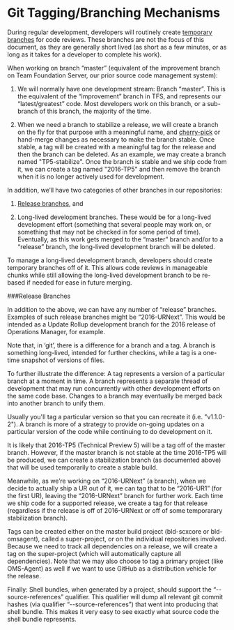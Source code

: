 # Git Tagging/Branching Mechanisms

During regular development, developers will routinely create
[temporary branches](workflow.md) for code reviews. These
branches are not the focus of this document, as they are generally
short lived (as short as a few minutes, or as long as it takes for a
developer to complete his work).

When working on branch “master” (equivalent of the improvement branch
on Team Foundation Server, our prior source code management system):

1. We will normally have one development stream: Branch “master”. This
is the equivalent of the “improvement” branch in TFS, and represents
our “latest/greatest” code. Most developers work on this branch, or a
sub-branch of this branch, the majority of the time.

2. When we need a branch to stabilize a release, we will create a
branch on the fly for that purpose with a meaningful name, and
[cherry-pick](https://git-scm.com/docs/git-cherry-pick) or hand-merge
changes as necessary to make the branch stable. Once stable, a tag
will be created with a meaningful tag for the release and then the
branch can be deleted. As an example, we may create a branch named
"TP5-stabilize". Once the branch is stable and we ship code from it,
we can create a tag named "2016-TP5" and then remove the branch when
it is no longer actively used for development.

In addition, we’ll have two categories of other branches in our
repositories:

1. [Release branches](#release-branches), and

2. Long-lived development branches. These would be for a long-lived
development effort (something that several people may work on, or
something that may not be checked in for some period of
time). Eventually, as this work gets merged to the “master” branch
and/or to a “release” branch, the long-lived development branch will
be deleted.

To manage a long-lived development branch, developers should create
temporary branches off of it. This allows code reviews in manageable
chunks while still allowing the long-lived development branch to be
re-based if needed for ease in future merging.

###Release Branches

In addition to the above, we can have any number of “release”
branches. Examples of such release branches might be
“2016-URNext”. This would be intended as a Update Rollup development
branch for the 2016 release of Operations Manager, for example.

Note that, in ‘git’, there is a difference for a branch and a tag. A
branch is something long-lived, intended for further checkins, while a
tag is a one-time snapshot of versions of files.

To further illustrate the difference: A tag represents a version of a
particular branch at a moment in time. A branch represents a separate
thread of development that may run concurrently with other development
efforts on the same code base.  Changes to a branch may eventually be
merged back into another branch to unify them.

Usually you'll tag a particular version so that you can recreate it
(i.e.  "v1.1.0-2"). A branch is more of a strategy to provide on-going
updates on a particular version of the code while continuing to do
development on it.

It is likely that 2016-TP5 (Technical Preview 5) will be a tag off of
the master branch. However, if the master branch is not stable at the
time 2016-TP5 will be produced, we can create a stabilization branch
(as documented above) that will be used temporarily to create a stable
build.

Meanwhile, as we’re working on “2016-URNext” (a branch), when we
decide to actually ship a UR out of it, we can tag that to be
“2016-UR1” (for the first UR), leaving the “2016-URNext” branch for
further work. Each time we ship code for a supported release, we
create a tag for that release (regardless if the release is off of
2016-URNext or off of some temporarary stabilization branch).

Tags can be created either on the master build project (bld-scxcore or
bld-omsagent), called a super-project, or on the individual
repositories involved. Because we need to track all dependencies on a
release, we will create a tag on the super-project (which will
automatically capture all dependencies). Note that we may also choose
to tag a primary project (like OMS-Agent) as well if we want to use
GitHub as a distribution vehicle for the release.

Finally: Shell bundles, when generated by a project, should support
the “--source-references” qualifier. This qualifier will dump all
relevant git commit hashes (via qualifier “--source-references”) that
went into producing that shell bundle. This makes it very easy to see
exactly what source code the shell bundle represents.

